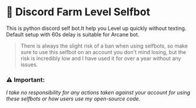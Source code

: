 # 🤖 Discord Farm Level Selfbot

This is python discord self bot.It help you Level up quickly without texting. Default setup with 60s delay is suitable for Arcane bot.

> There is always the slight risk of a ban when using selfbots, so make sure to use this selfbot on an account you don't mind losing, but the risk is incredibly low and I have used it for over a year without any issues.

### **⚠️ Important:**  
*I take no responsibility for any actions taken against your account for using these selfbots or how users use my open-source code.*
